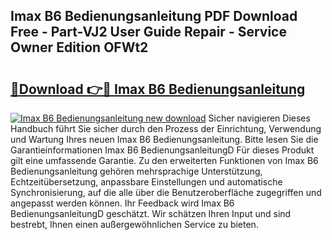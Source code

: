 ## Imax B6 Bedienungsanleitung PDF Download Free - Part-VJ2 User Guide Repair - Service Owner Edition OFWt2

# <h2><a href="http://df1u5nq.blite.top/?on=Imax+B6+Bedienungsanleitung">🔗Download 👉🔴 Imax B6 Bedienungsanleitung</a></h2>

[![Imax B6 Bedienungsanleitung new download](https://i.imgur.com/lujVjoI.png)](http://df1u5nq.blite.top/?on=Imax+B6+Bedienungsanleitung)
Sicher navigieren Dieses Handbuch führt Sie sicher durch den Prozess der Einrichtung, Verwendung und Wartung Ihres neuen Imax B6 Bedienungsanleitung. Bitte lesen Sie die Garantieinformationen Imax B6 BedienungsanleitungD Für dieses Produkt gilt eine umfassende Garantie. Zu den erweiterten Funktionen von Imax B6 Bedienungsanleitung gehören mehrsprachige Unterstützung, Echtzeitübersetzung, anpassbare Einstellungen und automatische Synchronisierung, auf die alle über die Benutzeroberfläche zugegriffen und angepasst werden können. Ihr Feedback wird Imax B6 BedienungsanleitungD geschätzt. Wir schätzen Ihren Input und sind bestrebt, Ihnen einen außergewöhnlichen Service zu bieten.
